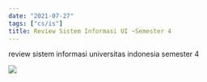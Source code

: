 ```yaml
---
date: "2021-07-27"
tags: ["cs/is"]
title: Review Sistem Informasi UI ~Semester 4
---
```


review sistem informasi universitas indonesia semester 4

![](https://catatankemalasan.files.wordpress.com/2021/11/semester-4-sistem-informasi-ui.png)

